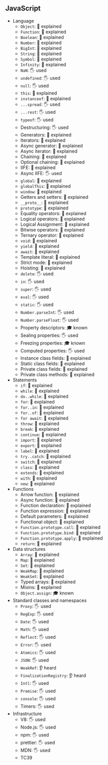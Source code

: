 ## JavaScript

- Language
  - `Object`: 🙋 explained
  - `Function`: 🙋 explained
  - `Boolean`: 🙋 explained
  - `Number`: 🙋 explained
  - `BigInt`: 🙋 explained
  - `String`: 🙋 explained
  - `Symbol`: 🙋 explained
  - `Infinity`: 🙋 explained
  - `NaN`: 🖐️ used
  - `undefined`: 🖐️ used
  - `null`: 🖐️ used
  - `this`: 🙋 explained
  - `instanceof`: 🙋 explained
  - `...spread`: 🖐️ used
  - `...rest`: 🖐️ used
  - `typeof`: 🖐️ used
  - Destructuring: 🖐️ used
  - Generators: 🙋 explained
  - Iterators: 🙋 explained
  - Async generator: 🙋 explained
  - Async iterator: 🙋 explained
  - Chaining: 🙋 explained
  - Optional chaining: 🙋 explained
  - IIFE: 🙋 explained
  - Async IIFE: 🖐️ used
  - `global`: 🙋 explained
  - `globalThis`: 🙋 explained
  - `window`: 🙋 explained
  - Getters and setters: 🙋 explained
  - `__proto__`: 🙋 explained
  - `prototype`: 🙋 explained
  - Equality operators: 🙋 explained
  - Logical operators: 🙋 explained
  - Logical Assignment: 🙋 explained
  - Bitwise operators: 🙋 explained
  - Ternary operator: 🙋 explained
  - `void`: 🙋 explained
  - `yield`: 🙋 explained
  - `await`: 🙋 explained
  - Template literal: 🙋 explained
  - Strict mode: 🙋 explained
  - Hoisting: 🙋 explained
  - `delete`: 🖐️ used
  - `in`: 🖐️ used
  - `super`: 🖐️ used
  - `eval`: 🖐️ used
  - `static`: 🖐️ used
  - `Number.parseInt`: 🖐️ used
  - `Number.parseFloat`: 🖐️ used
  - Property descriptors: 🎓 known
  - Sealing properties: 🖐️ used
  - Freezing properties: 🎓 known
  - Computed properties: 🖐️ used
  - Instance class fields: 🙋 explained
  - Static class fields: 🙋 explained
  - Private class fields: 🙋 explained
  - Private class methods: 🙋 explained
- Statements
  - `if`: 🙋 explained
  - `while`: 🙋 explained
  - `do..while`: 🙋 explained
  - `for`: 🙋 explained
  - `for..in`: 🙋 explained
  - `for..of`: 🙋 explained
  - `for await`: 🙋 explained
  - `throw`: 🙋 explained
  - `break`: 🙋 explained
  - `continue`: 🙋 explained
  - `import`: 🙋 explained
  - `export`: 🙋 explained
  - `label`: 🙋 explained
  - `try..catch`: 🙋 explained
  - `switch`: 🙋 explained
  - `class`: 🙋 explained
  - `extends`: 🙋 explained
  - `with`: 🙋 explained
  - `new`: 🙋 explained
- Functions
  - Arrow function: 🙋 explained
  - Async function: 🙋 explained
  - Function declaration: 🙋 explained
  - Function expression: 🙋 explained
  - Default parameters: 🙋 explained
  - Functional object: 🙋 explained
  - `Function.prototype.call`: 🙋 explained
  - `Function.prototype.bind`: 🙋 explained
  - `Function.prototype.apply`: 🙋 explained
  - `return`: 🙋 explained
- Data structures
  - `Array`: 🙋 explained
  - `Map`: 🙋 explained
  - `Set`: 🙋 explained
  - `WeakMap`: 🙋 explained
  - `WeakSet`: 🙋 explained
  - Typed arrays: 🙋 explained
  - Mixins: 🙋 explained
  - `Object.assign`: 🎓 known
- Standard classes and namespaces
  - `Proxy`: 🖐️ used
  - `RegExp`: 🖐️ used
  - `Date`: 🖐️ used
  - `Math`: 🖐️ used
  - `Reflect`: 🖐️ used
  - `Error`: 🖐️ used
  - `Atomics`: 🖐️ used
  - `JSON`: 🖐️ used
  - `WeakRef`: 👂 heard
  - `FinalizationRegistry`: 👂 heard
  - `Intl`: 🖐️ used
  - `Promise`: 🖐️ used
  - `console`: 🖐️ used
  - Timers: 🖐️ used
- Infrastructure
  - V8: 🖐️ used
  - Node.js: 🖐️ used
  - npm: 🖐️ used
  - prettier: 🖐️ used
  - MDN: 🖐️ used
  - TC39
